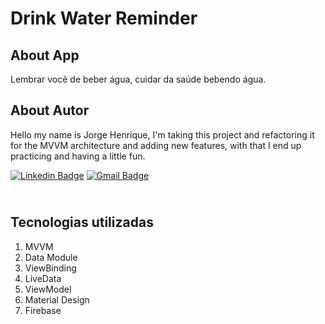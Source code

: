 # Drink Water Reminder

## About App
Lembrar você de beber água, cuidar da saúde bebendo água.

## About Autor
Hello my name is Jorge Henrique, I'm taking this project and refactoring it for the MVVM architecture and adding new features, with that I end up practicing and having a little fun.

[![Linkedin Badge](https://img.shields.io/badge/-Jorge_H._Chiarelli-blue?style=flat-square&logo=Linkedin&logoColor=white&link=https://br.linkedin.com/in/jorge-henrique-chiarelli-399251217)](https://br.linkedin.com/in/jorge-henrique-chiarelli-399251217)  [![Gmail Badge](https://img.shields.io/badge/-jhcchiarelli@gmail.com-c14438?style=flat-square&logo=Gmail&logoColor=white&link=mailto:jhcchiarelli@gmail.com)](mailto:jhcchiarelli@gmail.com)

## <br />Tecnologias utilizadas
1. MVVM
2. Data Module
3. ViewBinding
4. LiveData
5. ViewModel
6. Material Design
7. Firebase